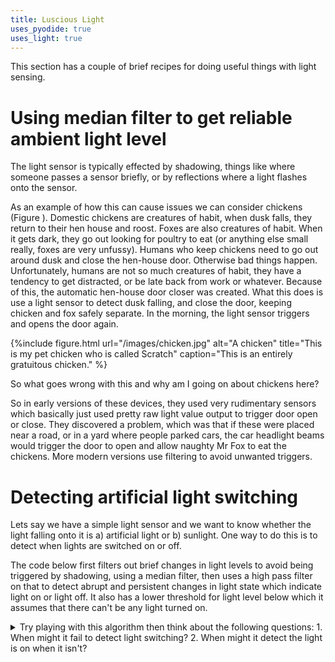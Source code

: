 ```yaml
---
title: Luscious Light
uses_pyodide: true
uses_light: true
---
```


This section has a couple of brief recipes for doing useful things with light sensing.

# Using median filter to get reliable ambient light level 

The light sensor is typically effected by shadowing, things like where someone passes a sensor briefly, or by reflections where a light flashes onto the sensor. 

As an example of how this can cause issues we can consider chickens (Figure <span class="nextfig"></span>). Domestic chickens are creatures of habit, when dusk falls, they return to their hen house and roost. Foxes are also creatures of habit. When it gets dark, they go out looking for poultry to eat (or anything else small really, foxes are very unfussy). Humans who keep chickens need to go out around dusk and close the hen-house door. Otherwise bad things happen. Unfortunately, humans are not so much creatures of habit, they have a tendency to get distracted, or be late back from work or whatever. Because of this, the automatic hen-house door closer was created. What this does is use a light sensor to detect dusk falling, and close the door, keeping chicken and fox safely separate. In the morning, the light sensor triggers and opens the door again. 

{%include figure.html url="/images/chicken.jpg" alt="A chicken" title="This is my pet chicken who is called Scratch" caption="This is an entirely gratuitous chicken." %}

So what goes wrong with this and why am I going on about chickens here?

So in early versions of these devices, they used very rudimentary sensors which basically just used pretty raw light value output to trigger door open or close. They discovered a problem, which was that if these were placed near a road, or in a yard where people parked cars, the car headlight beams would trigger the door to open and allow naughty Mr Fox to eat the chickens. More modern versions use filtering to avoid unwanted triggers.

<script>
makePyodideBox({
    codeString:`
## In real deployment these values would be like this
#SAMPLE_TIME=1 # sample once a second
#BLOCK_SIZE=1800 # half an hour
## I made them much shorter so you can play
SAMPLE_TIME=.1 # sample 10x a second
BLOCK_SIZE=300 # 30 seconds

import graphs, sensors,time
# The filters module contains my simple high and low pass filters
import filters
graphs.set_style("light","rgb(0,0,0)",0,1024)
graphs.set_style("ambient level","rgb(255,0,0)",0,1024,subgraph_y=1)

medFilter=filters.MedianFilter(BLOCK_SIZE)
c=0
while True:
    light_level=sensors.light.get_level()
    ambient_light=medFilter.on_value(light_level)
    graphs.on_value("light",light_level)
    graphs.on_value("ambient level",ambient_light)
    time.sleep(SAMPLE_TIME) 

`  ,hasConsole:true,hasGraph:true,showCode:true,editable:true,caption:"Using a median filter to detect ambient light levels - try waving in front of the sensor etc."})
</script>

# Detecting artificial light switching

Lets say we have a simple light sensor and we want to know whether the light falling onto it is a) artificial light or b) sunlight. One way to do this is to detect when lights are switched on or off.

The code below first filters out brief changes in light levels to avoid being triggered by shadowing, using a median filter, then uses a high pass filter on that to detect abrupt and persistent changes in light state which indicate light on or light off. It also has a lower threshold for light level below which it assumes that there can't be any light turned on.


<script>
makePyodideBox({
    codeString:`
SAMPLE_TIME=.1 # sample 10x a second
# median filter to filter out very brief changes
BLOCK_SIZE=100 # 10 seconds

# high pass filter to detect changes on the scale of 
# 5 seconds or so (i.e. we assume that light on happens
# within 5 seconds and sunlight doesn't change that fast)
HP_TIME_CONSTANT=5

# thresholds on the high passed value to detect turn on/off changes
THRESHOLD_OFF = -10
THRESHOLD_ON = 10

# threshold on ambient light level for it 
# being definitely dark e.g. no light on for sure
THRESHOLD_DARK=100

import graphs, sensors,time
# The filters module contains my simple high and low pass filters
import filters
graphs.set_style("light","rgb(0,0,0)",0,1024)
graphs.set_style("ambient level","rgb(255,0,0)",0,1024,subgraph_y=1)
graphs.set_style("high passed light","rgb(0,255,0)",-256,256,subgraph_y=2)
graphs.set_style("light on","rgb(0,0,255)",0,1,subgraph_y=3)

time.sleep(0.3)

medFilter=filters.MedianFilter(BLOCK_SIZE)
hpFilter=filters.HighPassFilter.make_from_time_constant(HP_TIME_CONSTANT,SAMPLE_TIME)
c=0
light_state=0
while True:
    light_level=sensors.light.get_level()
    ambient_light=medFilter.on_value(light_level)
    hp_light=hpFilter.on_value(ambient_light)
    if ambient_light<THRESHOLD_DARK:
        light_state=0
    elif hp_light<THRESHOLD_OFF:
        light_state=0
    elif hp_light>THRESHOLD_ON:
        light_state=1
    graphs.on_value("light",light_level)
    graphs.on_value("ambient level",ambient_light)
    graphs.on_value("high passed light",hp_light)
    graphs.on_value("light on",light_state)
    time.sleep(SAMPLE_TIME) 

`  ,hasConsole:true,hasGraph:true,showCode:true,editable:true,caption:"Detecting light on/off switching"})
</script>
<details class="question" markdown=1>
<summary markdown=1>
Try playing with this algorithm then think about the following questions:
1. When might it fail to detect light switching?
2. When might it detect the light is on when it isn't?
</summary>

1. The obvious example of a false negative with this algorithm is if you turn on a light when there is sunlight in the room already. 
2. If you open curtains in a room letting in sunlight suddenly, you will get a false positive with this algorithm.

</details>

